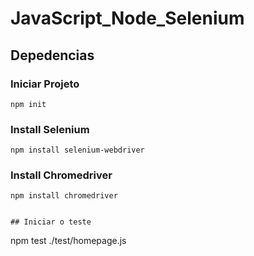 # JavaScript_Node_Selenium

## Depedencias
### Iniciar Projeto
```
npm init
```

### Install Selenium
```
npm install selenium-webdriver
```

### Install Chromedriver
```
npm install chromedriver
```
```

## Iniciar o teste
```
npm test ./test/homepage.js
